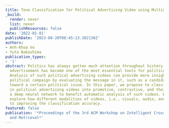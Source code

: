 ```yaml
---
title: Tone Classification for Political Advertising Video using Multimodal Cues
_build:
  render: never
  list: never
  publishResources: false
date: '2022-01-01'
publishDate: '2023-08-20T08:45:13.382130Z'
authors:
- Anh-Khoa Vo
- Yuta Nakashima
publication_types:
- '1'
abstract: Politics has always gotten much attention throughout history, and video
  advertisement has become one of the most essential tools for political communication.
  Analysis of such political advertising videos can provide more insight into the
  political campaign by evaluating the message in it, such as a candidate's attitude
  toward a certain political issue. In this paper, we propose to classify the tone
  in political advertising videos into promotive, contrastive, and their mixture using
  a deep neural network to benefit automatic analysis of such videos. We especially
  explore how different modalities of videos, i.e., visuals, audio, and text, contribute
  to improving the classification accuracy.
featured: false
publication: '*Proceedings of the 3rd ACM Workshop on Intelligent Cross-Data Analysis
  and Retrieval*'
---
```


